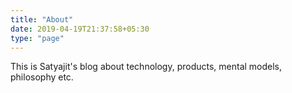 ```yaml
---
title: "About"
date: 2019-04-19T21:37:58+05:30
type: "page"
---
```


This is Satyajit's blog about technology, products, mental models, philosophy etc.
